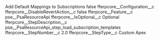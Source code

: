 <?xml version="1.0" encoding="UTF-8"?>
<CustomMetadata xmlns="http://soap.sforce.com/2006/04/metadata" xmlns:xsi="http://www.w3.org/2001/XMLSchema-instance" xmlns:xsd="http://www.w3.org/2001/XMLSchema">
    <label>Add Default Mappings to Subscriptions</label>
    <protected>false</protected>
    <values>
        <field>fferpcore__Configuration__c</field>
        <value xsi:nil="true"/>
    </values>
    <values>
        <field>fferpcore__DisableRevertAction__c</field>
        <value xsi:type="xsd:boolean">false</value>
    </values>
    <values>
        <field>fferpcore__Feature__c</field>
        <value xsi:type="xsd:string">pse__PsaResourceApi</value>
    </values>
    <values>
        <field>fferpcore__IsOptional__c</field>
        <value xsi:type="xsd:string">Optional</value>
    </values>
    <values>
        <field>fferpcore__StepDescription__c</field>
        <value xsi:type="xsd:string">pse__PsaResourceApi_step_load_subscription_templates</value>
    </values>
    <values>
        <field>fferpcore__StepNumber__c</field>
        <value xsi:type="xsd:double">2.0</value>
    </values>
    <values>
        <field>fferpcore__StepType__c</field>
        <value xsi:type="xsd:string">Custom Apex</value>
    </values>
</CustomMetadata>
